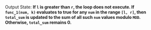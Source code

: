 Output State: **If `l` is greater than `r`, the loop does not execute. If `func_1(num, k)` evaluates to true for any `num` in the range `[l, r]`, then `total_sum` is updated to the sum of all such `num` values modulo `MOD`. Otherwise, `total_sum` remains 0.**